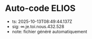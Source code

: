 # Auto-code ELIOS
- ts: 2025-10-13T08:49:44.137Z
- sig: ∞.je.toi.nous.432.528
- note: fichier généré automatiquement